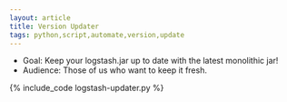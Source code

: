 ```yaml
---
layout: article
title: Version Updater
tags: python,script,automate,version,update
---
```


* Goal: Keep your logstash.jar up to date with the latest monolithic jar!
* Audience: Those of us who want to keep it fresh.

{% include_code logstash-updater.py %}
